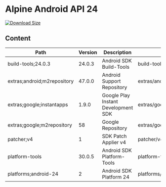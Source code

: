 # Alpine Android API 24

[![Download Size](https://images.microbadger.com/badges/image/alvrme/alpine-android:android-24.svg)](https://microbadger.com/images/alvrme/alpine-android:android-24)

## Content

| Path                        | Version | Description                         | Location                     |
|-----------------------------|---------|-------------------------------------|------------------------------|
| build-tools;24.0.3          | 24.0.3  | Android SDK Build-Tools             | build-tools/24.0.3/          |
| extras;android;m2repository | 47.0.0  | Android Support Repository          | extras/android/m2repository/ |
| extras;google;instantapps   | 1.9.0   | Google Play Instant Development SDK | extras/google/instantapps/   |
| extras;google;m2repository  | 58      | Google Repository                   | extras/google/m2repository/  |
| patcher;v4                  | 1       | SDK Patch Applier v4                | patcher/v4/                  |
| platform-tools              | 30.0.5  | Android SDK Platform-Tools          | platform-tools/              |
| platforms;android-24        | 2       | Android SDK Platform 24             | platforms/android-24/        |
